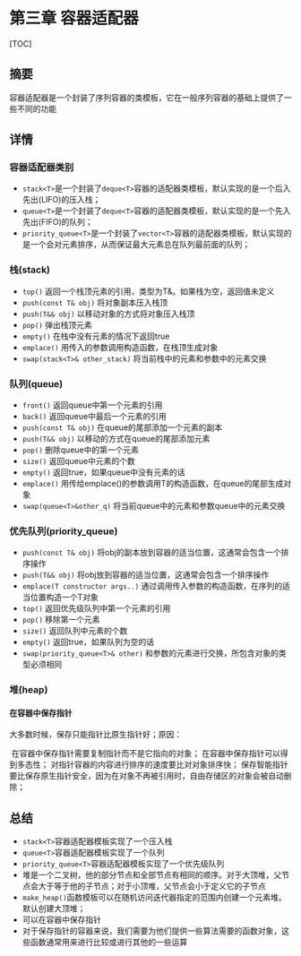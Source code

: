 # 第三章 容器适配器

[TOC]



## 摘要
容器适配器是一个封装了序列容器的类模板，它在一般序列容器的基础上提供了一些不同的功能



## 详情

### 容器适配器类别
* `stack<T>`是一个封装了`deque<T>`容器的适配器类模板，默认实现的是一个后入先出(LIFO)的压入栈；
* `queue<T>`是一个封装了`deque<T>`容器的适配器类模板，默认实现的是一个先入先出(FIFO)的队列；
* `priority_queue<T>`是一个封装了`vector<T>`容器的适配器类模板，默认实现的是一个会对元素排序，从而保证最大元素总在队列最前面的队列；

### 栈(stack)
* `top()` 返回一个栈顶元素的引用，类型为T&。如果栈为空，返回值未定义
* `push(const T& obj)` 将对象副本压入栈顶
* `push(T&& obj)` 以移动对象的方式将对象压入栈顶
* `pop()` 弹出栈顶元素
* `empty()` 在栈中没有元素的情况下返回true
* `emplace()` 用传入的参数调用构造函数，在栈顶生成对象
* `swap(stack<T>& other_stack)` 将当前栈中的元素和参数中的元素交换

### 队列(queue)
* `front()` 返回queue中第一个元素的引用
* `back()` 返回queue中最后一个元素的引用
* `push(const T& obj)` 在queue的尾部添加一个元素的副本
* `push(T&& obj)` 以移动的方式在queue的尾部添加元素
* `pop()` 删除queue中的第一个元素
* `size()` 返回queue中元素的个数
* `empty()` 返回true，如果queue中没有元素的话
* `emplace()` 用传给emplace()的参数调用T的构造函数，在queue的尾部生成对象
* `swap(queue<T>&other_q)` 将当前queue中的元素和参数queue中的元素交换

### 优先队列(priority_queue)
* `push(const T& obj)` 将obj的副本放到容器的适当位置，这通常会包含一个排序操作
* `push(T&& obj)` 将obj放到容器的适当位置，这通常会包含一个排序操作
* `emplace(T constructor args..)` 通过调用传入参数的构造函数，在序列的适当位置构造一个T对象
* `top()` 返回优先级队列中第一个元素的引用
* `pop()` 移除第一个元素
* `size()` 返回队列中元素的个数
* `empty()` 返回true，如果队列为空的话
* `swap(priority_queue<T>& other)` 和参数的元素进行交换，所包含对象的类型必须相同

### 堆(heap)
#### 在容器中保存指针
大多数时候，保存只能指针比原生指针好；原因：

​	在容器中保存指针需要复制指针而不是它指向的对象； 
​	在容器中保存指针可以得到多态性； 
​	对指针容器的内容进行排序的速度要比对对象排序快； 
​	保存智能指针要比保存原生指针安全，因为在对象不再被引用时，自由存储区的对象会被自动删除；  



## 总结
* `stack<T>`容器适配器模板实现了一个压入栈
* `queue<T>`容器适配器模板实现了一个队列
* `priority_queue<T>`容器适配器模板实现了一个优先级队列
* 堆是一个二叉树，他的部分节点和全部节点有相同的顺序。对于大顶堆，父节点会大于等于他的子节点；对于小顶堆，父节点会小于定义它的子节点
* `make_heap()`函数模板可以在随机访问迭代器指定的范围内创建一个元素堆。默认创建大顶堆；
* 可以在容器中保存指针
* 对于保存指针的容器来说，我们需要为他们提供一些算法需要的函数对象，这些函数通常用来进行比较或进行其他的一些运算